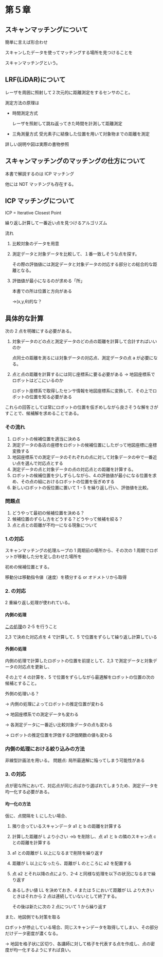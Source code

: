 # 第５章

## スキャンマッチングについて

簡単に言えば形合わせ

スキャンしたデータを使ってマッチングする場所を見つけることを

スキャンマッチングという。

## LRF(LiDAR)について

レーザを周囲に照射して２次元的に距離測定をするセンサのこと。

測定方法の原理は

- 時間測定方式

  レーザを照射して跳ね返ってきた時間を計測して距離測定

- 三角測量方式
  受光素子に結像した位置を用いて対象物までの距離を測定

詳しい説明や図は実際の書物参照

## スキャンマッチングのマッチングの仕方について

本書で解説するのは ICP マッチング

他には NDT マッチングも存在する。

## ICP マッチングについて

ICP = Iterative Closest Point

繰り返し計算して一番近い点を見つけるアルゴリズム

流れ

1. 比較対象のデータを用意
2. 測定データと対象データを比較して、１番一致しそうな点を探す。

   その際の評価値には測定データと対象データの対応する部分との総合的な距離となる。

3. 評価値が最小になるのが求める「所」

   本書での所は位置と方向がある

   →(x,y,θ)的な？

## 具体的な計算

次の 2 点を明確にする必要がある。

1.  対象データのどの点と測定データのどの点の距離を計算して合計すればいいのか

    点同士の距離を測るには対象データの対応点、測定データの点 a が必要になる。

2.  点と点の距離を計算するには同じ座標系に要る必要がある → 地図座標系でロボットはどこにいるのか

    ロボット座標系で取得したセンサ情報を地図座標系に変換して、その上でロボットの位置を知る必要がある

これらの回答としては常にロボットの位置を仮ぎめしながら良さそうな解をさがすことで、候補解を求めることである。

### その流れ

1. ロボットの候補位置を適当に決める
2. 測定データの各店の座標をロボットの候補位置にしたがって地図座標に座標変換する
3. 地図座標系での測定データのそれぞれの点に対して対象データの中で一番近い点を選んで対応点とする
4. 測定データの点と対象データの点の対応点との距離を計算する。
5. ロボットの候補位置を少しずらしながら、4.の評価値が最小になる位置を求め、その点の組におけるロボットの位置を仮ぎめする
6. 新しいロボットの仮位置に置いて 1 - 5 を繰り返し行い、評価値を比較。

### 問題点

1. どうやって最初の候補位置を決める？
2. 候補位置のずらし方をどうする？どうやって候補を絞る？
3. 点と点との距離が不均一になる現象について

### 1.の対応

スキャンマッチングの処理ループの 1 周期前の場所から、その次の 1 周期でロボットが移動した分を足し合わせた場所を

初めの候補位置とする。

移動分は移動指令値（速度）を積分する or オドメトリから取得

### 2. の対応

2 重繰り返し処理が使われている。

#### 内側の処理

[この処理](#その流れ)の 2-5 を行うこと

2,3 で決めた対応点を 4 で計算して、5 で位置をずらして繰り返し計算している

#### 外側の処理

内側の処理で計算したロボットの位置を前提として、2,3 で測定データと対象データの対応点を更新し、

その上で 4 の計算を、5 で位置をずらしながら最適解をロボットの位置の次の候補とすること。

外側の処理いる？

→ 内側の処理によってロボットの推定位置が変わる

→ 地図座標系での測定データも変わる

→ 各測定データに一番近い比較対象データの点も変わる

→ ロボットの推定位置を評価する評価関数の値も変わる

### 内側の処理における絞り込みの方法

非線型計画法を用いる。
問題点: 局所最適解に陥ってしまう可能性がある

### 3. の対応

点が密な所において、対応点が同じ点ばかり選ばれてしまうため、測定データを均一化する必要がある。

#### 均一化の方法

仮に、点間隔を L にしたい場合、

1. 隣り合っているスキャンデータ a1 と b の距離を計算する
2. 計算した距離が L より小さい →b を削除し、点 a1 と b の隣のスキャン点 c との距離を計算する
3. a1 との距離が L 以上になるまで削除を繰り返す
4. 距離が L 以上になったら、距離が L のところに a2 を配置する
5. 点 a2 とそれ以降の点により、2-4 と同様な処理を以下の状況になるまで繰り返す
6. あるしきい値 LL を決めておき、4 または 5 において距離が LL より大きいときはそれから 2 点は連続していないとして終了する。

   その後は新たに次の 2 点について 1 から繰り返す

また、地図側でも対策を取る

ロボットが停止している場合、同じスキャンデータを取得してしまい、その部分だけデータ密度が濃くなる。

→ 地図を格子状に区切り、各講師に対して格子を代表する点を作成し、点の密度が均一化するようにすれば良い。
